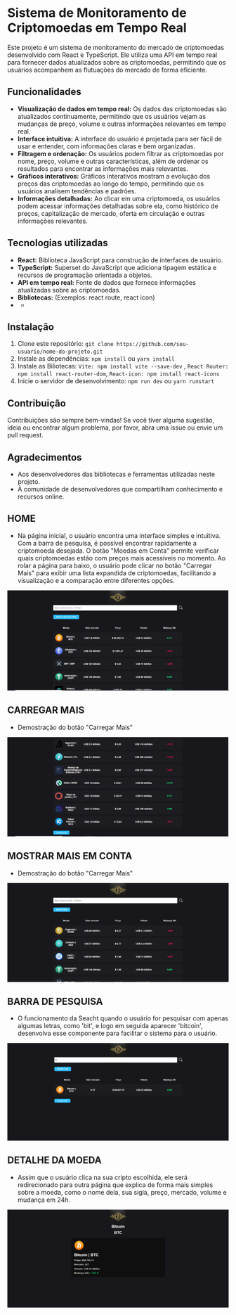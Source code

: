 # Sistema de Monitoramento de Criptomoedas em Tempo Real

Este projeto é um sistema de monitoramento do mercado de criptomoedas desenvolvido com React e TypeScript. Ele utiliza uma API em tempo real para fornecer dados atualizados sobre as criptomoedas, permitindo que os usuários acompanhem as flutuações do mercado de forma eficiente.

## Funcionalidades

- **Visualização de dados em tempo real:** Os dados das criptomoedas são atualizados continuamente, permitindo que os usuários vejam as mudanças de preço, volume e outras informações relevantes em tempo real.
- **Interface intuitiva:** A interface do usuário é projetada para ser fácil de usar e entender, com informações claras e bem organizadas.
- **Filtragem e ordenação:** Os usuários podem filtrar as criptomoedas por nome, preço, volume e outras características, além de ordenar os resultados para encontrar as informações mais relevantes.
- **Gráficos interativos:** Gráficos interativos mostram a evolução dos preços das criptomoedas ao longo do tempo, permitindo que os usuários analisem tendências e padrões.
- **Informações detalhadas:** Ao clicar em uma criptomoeda, os usuários podem acessar informações detalhadas sobre ela, como histórico de preços, capitalização de mercado, oferta em circulação e outras informações relevantes.

## Tecnologias utilizadas

- **React:** Biblioteca JavaScript para construção de interfaces de usuário.
- **TypeScript:** Superset do JavaScript que adiciona tipagem estática e recursos de programação orientada a objetos.
- **API em tempo real:** Fonte de dados que fornece informações atualizadas sobre as criptomoedas.
- **Bibliotecas:** (Exemplos: react route, react icon)
- *

## Instalação

1. Clone este repositório: `git clone https://github.com/seu-usuario/nome-do-projeto.git`
2. Instale as dependências: `npm install` ou `yarn install`
3. Instale as Biliotecas: `Vite: npm install vite --save-dev` ,  `React Router: npm install react-router-dom`, `React-icon: npm install react-icons`
3. Inicie o servidor de desenvolvimento: `npm run dev` ou `yarn runstart`


## Contribuição

Contribuições são sempre bem-vindas! Se você tiver alguma sugestão, ideia ou encontrar algum problema, por favor, abra uma issue ou envie um pull request.


## Agradecimentos

- Aos desenvolvedores das bibliotecas e ferramentas utilizadas neste projeto.
- À comunidade de desenvolvedores que compartilham conhecimento e recursos online.

## HOME

- Na página inicial, o usuário encontra uma interface simples e intuitiva. Com a barra de pesquisa, é possível encontrar rapidamente a criptomoeda desejada. O botão "Moedas em Conta" permite verificar quais criptomoedas estão com preços mais acessíveis no momento. Ao rolar a página para baixo, o usuário pode clicar no botão "Carregar Mais" para exibir uma lista expandida de criptomoedas, facilitando a visualização e a comparação entre diferentes opções.

![GIF do projeto](/public/Principal.png)

## CARREGAR MAIS

- Demostração do botão "Carregar Mais"

![GIF do projeto](/public/carregarmais.png)

## MOSTRAR MAIS EM CONTA

- Demostração do botão "Carregar Mais"

![GIF do projeto](/public/mostrar.png)

## BARRA DE PESQUISA

- O funcionamento da Seacht quando o usuário for pesquisar com apenas algumas letras, como 'bit', e logo em seguida aparecer 'bitcoin', desenvolva esse componente para facilitar o sistema para o usuário.
 
![GIF do projeto](/public/seacht.png)

## DETALHE DA MOEDA

- Assim que o usuário clica na sua cripto escolhida, ele será redirecionado para outra página que explica de forma mais simples sobre a moeda, como o nome dela, sua sigla, preço, mercado, volume e mudança em 24h.
 
![GIF do projeto](/public/detail.png)

